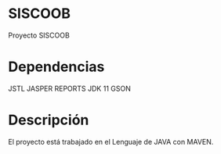 # SISCOOB
Proyecto SISCOOB
# Dependencias
JSTL
JASPER REPORTS
JDK 11
GSON
# Descripción
El proyecto está trabajado en el Lenguaje de JAVA con MAVEN.
